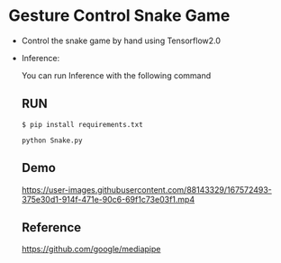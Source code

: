 # Gesture Control Snake Game

  - Control the snake game by hand using Tensorflow2.0

  - Inference:

       You can run  Inference with the following command

      ## RUN


      ```
      $ pip install requirements.txt
      
      python Snake.py
      ```
       
       ## Demo
       
       https://user-images.githubusercontent.com/88143329/167572493-375e30d1-914f-471e-90c6-69f1c73e03f1.mp4
       
       
       
       ## Reference

       https://github.com/google/mediapipe
